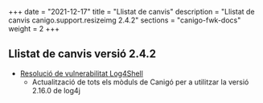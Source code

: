 +++
date        = "2021-12-17"
title       = "Llistat de canvis"
description = "Llistat de canvis canigo.support.resizeimg 2.4.2"
sections    = "canigo-fwk-docs"
weight		= 2
+++

## Llistat de canvis versió 2.4.2

- [Resolució de vulnerabilitat Log4Shell](/noticies/2021-12-17-CAN-actualitzacio-canigo-3_4_8_3_6_2/)
   - Actualització de tots els mòduls de Canigó per a utilitzar la versió 2.16.0 de log4j
